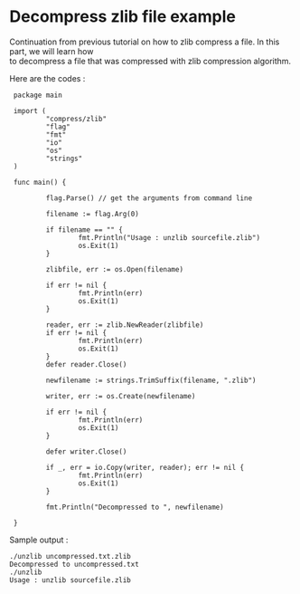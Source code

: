 # Decompress zlib file example

Continuation from previous tutorial on how to zlib compress a file. In this part, we will learn how  
to decompress a file that was compressed with zlib compression algorithm.
  

Here are the codes :

```golang
 package main

 import (
         "compress/zlib"
         "flag"
         "fmt"
         "io"
         "os"
         "strings"
 )

 func main() {

         flag.Parse() // get the arguments from command line

         filename := flag.Arg(0)

         if filename == "" {
                 fmt.Println("Usage : unzlib sourcefile.zlib")
                 os.Exit(1)
         }

         zlibfile, err := os.Open(filename)

         if err != nil {
                 fmt.Println(err)
                 os.Exit(1)
         }

         reader, err := zlib.NewReader(zlibfile)
         if err != nil {
                 fmt.Println(err)
                 os.Exit(1)
         }
         defer reader.Close()

         newfilename := strings.TrimSuffix(filename, ".zlib")

         writer, err := os.Create(newfilename)

         if err != nil {
                 fmt.Println(err)
                 os.Exit(1)
         }

         defer writer.Close()

         if _, err = io.Copy(writer, reader); err != nil {
                 fmt.Println(err)
                 os.Exit(1)
         }

         fmt.Println("Decompressed to ", newfilename)

 }
 ```
 
Sample output :


```
./unzlib uncompressed.txt.zlib
Decompressed to uncompressed.txt
./unzlib
Usage : unzlib sourcefile.zlib
```
